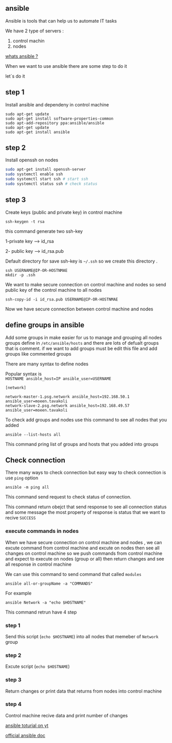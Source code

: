 ## ansible

Ansible is tools that can help us to automate IT tasks 

We have 2 type of servers : 

1. control machin 
2. nodes


[whats ansible ?](https://www.ansible.com/)

When we want to use ansible there are some step to do it 

let`s do it 

##  step 1

Install ansible and dependeny in control machine


```
sudo apt-get update
sudo apt-get install software-properties-common
sudo apt-add-repository ppa:ansible/ansible
sudo apt-get update
sudo apt-get install ansible
```
##  step 2

Install openssh on nodes

```bash
sudo apt-get install openssh-server
sudo systemctl enable ssh
sudo systemctl start ssh # start ssh
sudo systemctl status ssh # check status
```

##  step 3

Create keys (public and private key) in control machine 

`ssh-keygen -t rsa`

this command generate two ssh-key 

1-private key --> id_rsa

2- public key --> id_rsa.pub


Default directory for save ssh-key is `~/.ssh` so we create this directory .

```
ssh USERNAME@IP-OR-HOSTNMAE
mkdir -p .ssh
```

We want to make secure connection on control machine and nodes so send public key of the control machine to all nodes 

`ssh-copy-id -i id_rsa.pub USERNAME@IP-OR-HOSTNMAE`

Now we have secure connection between control machine and nodes 


## define groups in ansible



Add some groups in make easier for us to manage and  grouping all nodes
groups define in `/etc/ansible/hosts` and there are lots of defualt groups that is comment.
if we want to add groups must be edit this file and add groups like commented groups 

There are many syntax to define nodes 

Popular syntax is \
`HOSTNAME ansible_host=IP ansible_user=USERNAME `

```
[network]

network-master-1.psg.network ansible_host=192.168.50.1 ansible_user=moeen.tavakoli
network-slave-2.psg.network ansible_host=192.168.49.57 ansible_user=moeen.tavakoli
```

To check add groups and nodes use this command to see all nodes that you added 

`ansible --list-hosts all`

This command pring list of groups and hosts that you added into groups  


## Check connection

There many ways to check connection but easy way to check connection is use `ping` option 

`ansible -m ping all`


This command send request to check status of connection.

This command return  obejct that send  response to see all connection status and some message 
the most property of response is status that we want to recive `SUCCESS`


### execute commands in nodes
When we have secure connection on control machine and nodes , we can excute command from control machine and excute on nodes then see all changes on control machine
so we push commands from control machine and expect to execute on nodes (group or all) then return changes and see all response in control machine 

We can use this command to send command that called `modules`

`ansible all-or-groupName -a "COMMANDS"`

For example

`ansible Network -a "echo $HOSTNAME"`

This command retrun have 4 step 

### step 1
Send this script (`echo $HOSTNAME`) into all nodes that memeber of `Network` group 

### step 2 
Excute script (`echo $HOSTNAME`)

### step 3 
Return changes or print data that returns from nodes into control machine 

### step 4 
Control machine recive data and print number of changes

[ansible toturial on yt](https://www.youtube.com/watch?v=5hycyr-8EKs)


[official ansible doc](https://docs.ansible.com/)
